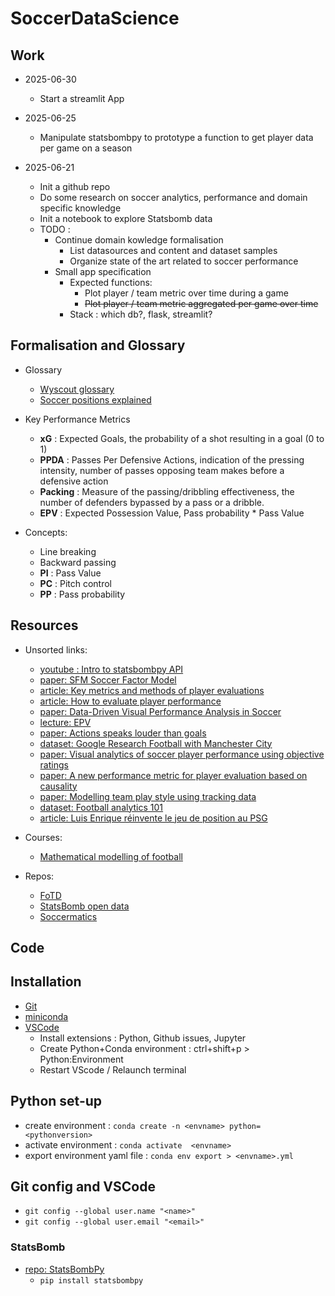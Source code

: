 # SoccerDataScience

## Work

- 2025-06-30
  - Start a streamlit App

- 2025-06-25
  - Manipulate statsbombpy to prototype a function to get player data per game on a season

- 2025-06-21
  - Init a github repo
  - Do some research on soccer analytics, performance and domain specific knowledge
  - Init a notebook to explore Statsbomb data
  - TODO : 
    - Continue domain kowledge formalisation
      - List datasources and content and dataset samples
      - Organize state of the art related to soccer performance
    - Small app specification 
      - Expected functions:
        - Plot player / team metric over time during a game
        - ~~Plot player / team metric aggregated per game over time~~
      - Stack : which db?, flask, streamlit?

## Formalisation and Glossary

- Glossary
  - [Wyscout glossary](https://dataglossary.wyscout.com/)
  - [Soccer positions explained](https://jobsinfootball.com/blog/soccer-positions/)

- Key Performance Metrics
  - **xG** : Expected Goals, the probability of a shot resulting in a goal (0 to 1)
  - **PPDA** : Passes Per Defensive Actions, indication of the pressing intensity, number of passes opposing team makes before a defensive action
  - **Packing** : Measure of the passing/dribbling effectiveness, the number of defenders bypassed by a pass or a dribble.
  - **EPV** : Expected Possession Value, Pass probability * Pass Value
   
 - Concepts:
   - Line breaking
   - Backward passing
   - **PI** : Pass Value
   - **PC** : Pitch control
   - **PP** : Pass probability


## Resources

 - Unsorted links:
     - [youtube : Intro to statsbombpy API](https://www.youtube.com/watch?v=Ryn8etss1p4)
     - [paper: SFM Soccer Factor Model](https://arxiv.org/pdf/2412.05911)
     - [article: Key metrics and methods of player evaluations](https://soccerwizdom.com/2024/11/28/player-evaluations-in-soccer-key-metrics-and-methods/)
     - [article: How to evaluate player performance](https://football-observatory.com/IMG/pdf/note02en.pdf)
     - [paper: Data-Driven Visual Performance Analysis in Soccer](https://www.frontiersin.org/journals/psychology/articles/10.3389/fpsyg.2018.02416/full)
     - [lecture: EPV](https://uppsala.instructure.com/courses/28112/pages/8-expected-possession-value)
     - [paper: Actions speaks louder than goals](https://arxiv.org/pdf/1802.07127)
     - [dataset: Google Research Football with Manchester City](https://www.kaggle.com/competitions/google-football/rules)
     - [paper: Visual analytics of soccer player performance using objective ratings](https://journals.sagepub.com/doi/full/10.1177/14738716231220539)
     - [paper: A new performance metric for player evaluation based on causality](https://statsbomb.com/wp-content/uploads/2022/09/Alessandro-Crechin-A-New-Performance-Metric-For-Player-Evaluation-Based-On-Causality.pdf)
     - [paper: Modelling team play style using tracking data](https://statsbomb.com/wp-content/uploads/2022/09/Alessandro-Crechin-A-New-Performance-Metric-For-Player-Evaluation-Based-On-Causality.pdf)
     - [dataset: Football analytics 101](https://football-analytics-101.readthedocs.io/en/latest/data.html)
     - [article: Luis Enrique réinvente le jeu de position au PSG](https://www.sky-sport.ch/fr/articles/5-dedans-5-dehors-luis-enrique-reinvente-le-jeu-de-position-au-psg-2/)
  
 - Courses:
     - [Mathematical modelling of football](https://uppsala.instructure.com/courses/28112/pages)
  
 - Repos:
   - [FoTD](https://github.com/Friends-of-Tracking-Data-FoTD)
   - [StatsBomb open data](https://github.com/statsbomb/open-data/tree/master/data)
   - [Soccermatics](https://soccermatics.readthedocs.io/)


## Code

## Installation

- [Git](https://git-scm.com/downloads/win)
- [miniconda](https://www.anaconda.com/download)
- [VSCode](https://code.visualstudio.com/Download)
  - Install extensions : Python, Github issues, Jupyter
  - Create Python+Conda environment : ctrl+shift+p > Python:Environment
  - Restart VScode / Relaunch terminal

## Python set-up

- create environment : `conda create -n <envname> python=<pythonversion>`
- activate environment : `conda activate  <envname>`
- export environment yaml file : `conda env export > <envname>.yml`

## Git config and VSCode

- `git config --global user.name "<name>"`
- `git config --global user.email "<email>"`

### StatsBomb

- [repo: StatsBombPy](https://github.com/statsbomb/statsbombpy)
  - `pip install statsbombpy`
